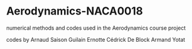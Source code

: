 # Aerodynamics-NACA0018
numerical methods and codes used in the Aerodynamics course project

codes by
Arnaud Saison
Guilain Ernotte
Cédrick De Block
Armand Yotat

